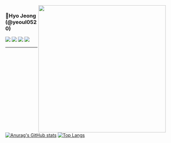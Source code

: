 <td>
      <img align="right" width="400" src="https://github.com/user-attachments/assets/284ab64c-1a61-4e57-a433-1e9d67d73a91" />
    </td>

### 🐳Hyo Jeong (@yeoul0520)

<a href="https://youallone.tistory.com"><img src="https://img.shields.io/badge/youallone-E5511E?style=badge&logo=Tistory&logoColor=white"/></a>
<a href="https://www.instagram.com/n_jj._.ly"><img src="https://img.shields.io/badge/instagram-d62976?style=badge&logo=Instagram&logoColor=white"/></a>
<a href="mailto:dolphinstar021008@gmail.com"><img src="https://img.shields.io/badge/Gmail-d14836?style=badge&logo=Gmail&logoColor=white&link=mailto:dolphinstar021008@gmail.com"/></a>
<a href="https://solved.ac/sally55511"><img src="http://mazassumnida.wtf/api/mini/generate_badge?boj=sally55511&theme=dark"/></a>

---

[![Anurag's GitHub stats](https://github-readme-stats.vercel.app/api?username=yeoul0520&theme=github_dark_dimmed&show_icons=true&count_private=true)](https://github.com/anuraghazra/github-readme-stats)
[![Top Langs](https://github-readme-stats.vercel.app/api/top-langs/?username=yeoul0520&theme=github_dark_dimmed&card_width=540&layout=compact&count_private=true)](https://github.com/anuraghazra/github-readme-stats)

</div>
